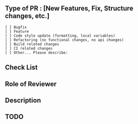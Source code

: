 ## Type of PR : [New Features, Fix, Structure changes, etc.]

```
[ ] Bugfix
[ ] Feature
[ ] Code style update (formatting, local variables)
[ ] Refactoring (no functional changes, no api changes)
[ ] Build related changes
[ ] CI related changes
[ ] Other... Please describe:
```

## Check List

## Role of Reviewer

## Description

## TODO
